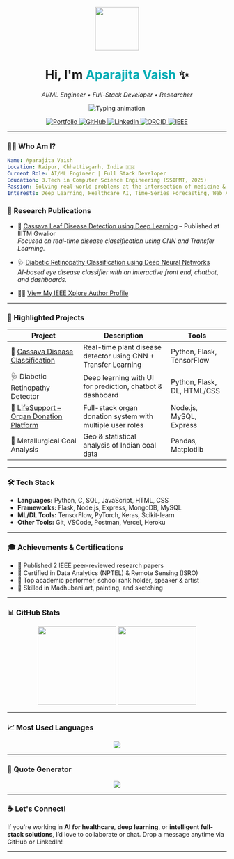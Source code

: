 <!-- Hero Header with Animated Greeting -->
<p align="center">
  <img src="https://media.giphy.com/media/hvRJCLFzcasrR4ia7z/giphy.gif" width="100" />
</p>
<h1 align="center">Hi, I'm <span style="color:#00ADB5">Aparajita Vaish</span> ✨</h1>
<p align="center">
  <em>AI/ML Engineer • Full-Stack Developer • Researcher</em>
</p>

<p align="center">
  <img src="https://readme-typing-svg.demolab.com?font=Fira+Code&weight=500&size=22&pause=1000&color=00ADB5&center=true&vCenter=true&width=600&lines=Building+the+future+with+AI+%26+Code+%e2%9a%a1%ef%b8%8f;Passionate+about+AI+in+Healthcare+%f0%9f%a7%a0;Researcher+%2b+Creator+%2b+Tech+Explorer" alt="Typing animation" />
</p>

<!-- Profile Links -->
<p align="center">
  <a href="https://aparajitavaish-portfolio.vercel.app/" target="_blank">
    <img alt="Portfolio" src="https://img.shields.io/badge/Portfolio-Visit%20Now-00adb5?style=for-the-badge&logo=vercel&logoColor=white" />
  </a>
  <a href="https://github.com/14Aparajita" target="_blank">
    <img alt="GitHub" src="https://img.shields.io/badge/GitHub-14Aparajita-181717?style=for-the-badge&logo=github&logoColor=white" />
  </a>
  <a href="https://www.linkedin.com/in/aparajita-vaish-26610b2b0/" target="_blank">
    <img alt="LinkedIn" src="https://img.shields.io/badge/LinkedIn-Connect-0A66C2?style=for-the-badge&logo=linkedin&logoColor=white" />
  </a>
  <a href="https://orcid.org/0009-0003-7934-0349" target="_blank">
    <img alt="ORCID" src="https://img.shields.io/badge/ORCID-0009--0003--7934--0349-A6CE39?style=for-the-badge&logo=orcid&logoColor=white" />
  </a>
  <a href="https://ieeexplore.ieee.org/author/268009315483884" target="_blank">
    <img alt="IEEE" src="https://img.shields.io/badge/IEEE-Xplore-00629B?style=for-the-badge&logo=ieee&logoColor=white" />
  </a>
</p>

---

<!-- Redesigned Profile Section -->
### 👨‍💻 Who Am I?

```yaml
Name: Aparajita Vaish
Location: Raipur, Chhattisgarh, India 🇮🇳
Current Role: AI/ML Engineer | Full Stack Developer
Education: B.Tech in Computer Science Engineering (SSIPMT, 2025)
Passion: Solving real-world problems at the intersection of medicine & machine learning
Interests: Deep Learning, Healthcare AI, Time-Series Forecasting, Web Architecture
```


### 🧪 Research Publications

- 🧬 [Cassava Leaf Disease Detection using Deep Learning](https://ieeexplore.ieee.org/document/10984951) – Published at IIITM Gwalior  
  *Focused on real-time disease classification using CNN and Transfer Learning.*

- 🩺 [Diabetic Retinopathy Classification using Deep Neural Networks](https://ieeexplore.ieee.org/document/10985144)  
  *AI-based eye disease classifier with an interactive front end, chatbot, and dashboards.*

- 🧑‍🔬 [View My IEEE Xplore Author Profile](https://ieeexplore.ieee.org/author/268009315483884)

---

### 🚀 Highlighted Projects

| Project | Description | Tools |
|--------|-------------|-------|
| 🌿 [Cassava Disease Classification](https://github.com/14Aparajita/casssava-disease-classification) | Real-time plant disease detector using CNN + Transfer Learning | Python, Flask, TensorFlow |
| 🩺 Diabetic Retinopathy Detector | Deep learning with UI for prediction, chatbot & dashboard | Python, Flask, DL, HTML/CSS |
| 💓 [LifeSupport – Organ Donation Platform](https://github.com/14Aparajita/Lifesupport) | Full-stack organ donation system with multiple user roles | Node.js, MySQL, Express |
| 🧪 Metallurgical Coal Analysis | Geo & statistical analysis of Indian coal data | Pandas, Matplotlib |

---

### 🛠️ Tech Stack

- **Languages:** Python, C, SQL, JavaScript, HTML, CSS  
- **Frameworks:** Flask, Node.js, Express, MongoDB, MySQL  
- **ML/DL Tools:** TensorFlow, PyTorch, Keras, Scikit-learn  
- **Other Tools:** Git, VSCode, Postman, Vercel, Heroku  

---

### 🎓 Achievements & Certifications

- 🧠 Published 2 IEEE peer-reviewed research papers  
- 📜 Certified in Data Analytics (NPTEL) & Remote Sensing (ISRO)  
- 🏅 Top academic performer, school rank holder, speaker & artist  
- 🎨 Skilled in Madhubani art, painting, and sketching  

---

### 📊 GitHub Stats

<p align="center">
  <img src="https://github-readme-stats.vercel.app/api?username=14Aparajita&show_icons=true&theme=radical" height="180px"/>
  <img src="https://streak-stats.demolab.com?user=14Aparajita&theme=radical&hide_border=true" height="180px"/>
</p>

---

### 📈 Most Used Languages

<p align="center">
  <img src="https://github-readme-stats.vercel.app/api/top-langs/?username=14Aparajita&layout=compact&theme=radical&langs_count=6" />
</p>

---

### 💬 Quote Generator

<p align="center">
  <img src="https://quotes-github-readme.vercel.app/api?type=horizontal&theme=radical" />
</p>

---

### ☕ Let's Connect!

If you're working in **AI for healthcare**, **deep learning**, or **intelligent full-stack solutions**, I’d love to collaborate or chat. Drop a message anytime via GitHub or LinkedIn!

---
